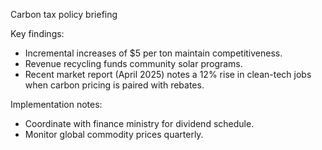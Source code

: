 Carbon tax policy briefing

Key findings:
- Incremental increases of $5 per ton maintain competitiveness.
- Revenue recycling funds community solar programs.
- Recent market report (April 2025) notes a 12% rise in clean-tech jobs when carbon pricing is paired with rebates.

Implementation notes:
- Coordinate with finance ministry for dividend schedule.
- Monitor global commodity prices quarterly.
